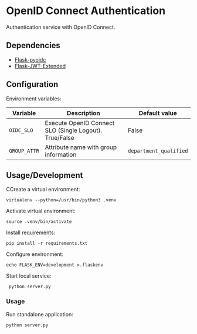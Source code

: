 OpenID Connect Authentication
=============================

Authentication service with OpenID Connect.

Dependencies
------------

* [Flask-pyoidc](https://github.com/zamzterz/Flask-pyoidc)
* [Flask-JWT-Extended](http://flask-jwt-extended.readthedocs.io/)


Configuration
-------------

Environment variables:

| Variable     | Description                                       | Default value          |
|--------------|---------------------------------------------------|------------------------|
| `OIDC_SLO`   | Execute OpenID Connect SLO (Single Logout). True/False      | False                  |
| `GROUP_ATTR` | Attribute name with group information             | `department_qualified` |


Usage/Development
-----------------

CCreate a virtual environment:

    virtualenv --python=/usr/bin/python3 .venv

Activate virtual environment:

    source .venv/bin/activate

Install requirements:

    pip install -r requirements.txt

Configure environment:

    echo FLASK_ENV=development >.flaskenv

Start local service:

     python server.py


### Usage

Run standalone application:

    python server.py
